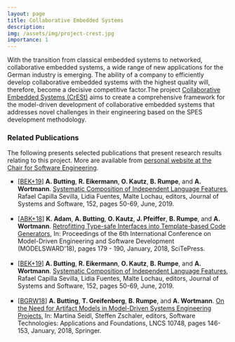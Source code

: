 ```yaml
---
layout: page
title: Collaborative Embedded Systems
description: 
img: /assets/img/project-crest.jpg
importance: 1
---
```


With the transition from classical embedded systems to networked, collaborative embedded systems, a wide range of new applications for the German industry is emerging. The ability of a company to efficiently develop collaborative embedded systems with the highest quality will, therefore, become a decisive competitive factor.The project [Collaborative Embedded Systems (CrESt)](https://crest.in.tum.de/) aims to create a comprehensive framework for the model-driven development of collaborative embedded systems that addresses novel challenges in their engineering based on the SPES development methodology.

### Related Publications

The following presents selected publications that present research results relating to this project. More are available from <a href="https://www.se-rwth.de/staff/wortmann/">personal website at the Chair for Software Engineering</a>.

<ul style="list-style-type: square;">

<li>
[<a target="_blank" href="http://www.se-rwth.de/publications/browser/bibtexbrowser.php?key=BEK%2B19&amp;bib=..%2F..%2Fpublications%2Fbibtex%2FMASTERDATEI.bib">BEK+19</a>] <span class="bibauthor"><strong>A. Butting</strong>, <strong>R. Eikermann</strong>, <strong>O. Kautz</strong>, <strong>B. Rumpe</strong>, and <strong>A. Wortmann</strong></span>.  <a target="_blank" href="http://www.se-rwth.de/publications/Systematic-Composition-of-Independent-Language-Features.pdf"><span class="bibtitle">Systematic Composition of Independent Language Features</span></a>, <span class="bibbooktitle"> Rafael Capilla Sevilla, Lidia Fuentes, Malte Lochau, editors, Journal of Systems and Software</span>, 152, pages 50-69, June, 2019.
</li>
<br/>

<li>
[<a target="_blank" href="http://www.se-rwth.de/publications/browser/bibtexbrowser.php?key=ABK%2B18&amp;bib=..%2F..%2Fpublications%2Fbibtex%2FMASTERDATEI.bib">ABK+18</a>] <span class="bibauthor"><strong>K. Adam</strong>, <strong>A. Butting</strong>, <strong>O. Kautz</strong>, <strong>J. Pfeiffer</strong>, <strong>B. Rumpe</strong>, and <strong>A. Wortmann</strong></span>.  <a target="_blank" href="http://www.se-rwth.de/publications/Retrofitting-Type-safe-Interfaces-into-Template-based-Code-Generators.pdf"><span class="bibtitle">Retrofitting Type-safe Interfaces into Template-based Code Generators</span></a>, <span class="bibbooktitle">In: Proceedings of the 6th International Conference on Model-Driven Engineering and Software Development (MODELSWARD'18)</span>, pages 179 - 190, January, 2018, <span class="bibpublisher">SciTePress</span>.
</li>
<br/>



<li>
[<a target="_blank" href="http://www.se-rwth.de/publications/browser/bibtexbrowser.php?key=BEK%2B19&amp;bib=..%2F..%2Fpublications%2Fbibtex%2FMASTERDATEI.bib">BEK+19</a>] <span class="bibauthor"><strong>A. Butting</strong>, <strong>R. Eikermann</strong>, <strong>O. Kautz</strong>, <strong>B. Rumpe</strong>, and <strong>A. Wortmann</strong></span>.  <a target="_blank" href="http://www.se-rwth.de/publications/Systematic-Composition-of-Independent-Language-Features.pdf"><span class="bibtitle">Systematic Composition of Independent Language Features</span></a>, <span class="bibbooktitle"> Rafael Capilla Sevilla, Lidia Fuentes, Malte Lochau, editors, Journal of Systems and Software</span>, 152, pages 50-69, June, 2019.
</li>
<br/>

<li>
[<a target="_blank" href="http://www.se-rwth.de/publications/browser/bibtexbrowser.php?key=BGRW18&amp;bib=..%2F..%2Fpublications%2Fbibtex%2FMASTERDATEI.bib">BGRW18</a>] <span class="bibauthor"><strong>A. Butting</strong>, <strong>T. Greifenberg</strong>, <strong>B. Rumpe</strong>, and <strong>A. Wortmann</strong></span>.  <a target="_blank" href="http://www.se-rwth.de/publications/On-the-Need-for-Artifact-Models-in-Model-Driven-Systems-Engineering-Projects.pdf"><span class="bibtitle">On the Need for Artifact Models in Model-Driven Systems Engineering Projects</span></a>, <span class="bibbooktitle">In:  Martina Seidl, Steffen Zschaler, editors, Software Technologies: Applications and Foundations</span>, LNCS 10748, pages 146-153, January, 2018, <span class="bibpublisher">Springer</span>.
</li>
<br/>
</ul>